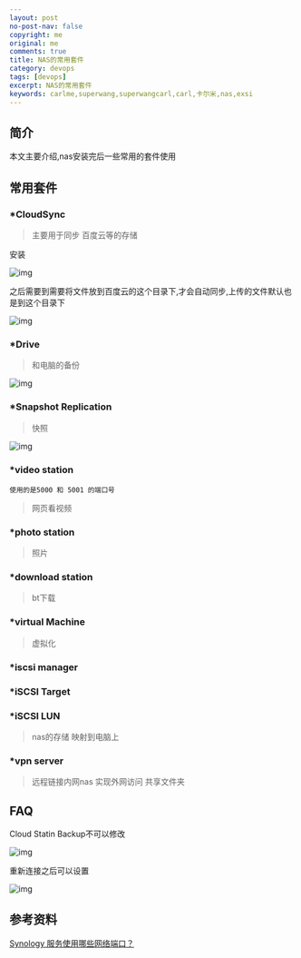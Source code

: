 ```yaml
---
layout: post
no-post-nav: false 
copyright: me
original: me
comments: true
title: NAS的常用套件
category: devops
tags: [devops]
excerpt: NAS的常用套件
keywords: carlme,superwang,superwangcarl,carl,卡尔米,nas,exsi
---
```


## 简介

本文主要介绍,nas安装完后一些常用的套件使用

## 常用套件

### *CloudSync

> 主要用于同步 百度云等的存储

安装

![img]({{site.cdn}}/assets/images/blog/2019/20190421191437.png)

之后需要到需要将文件放到百度云的这个目录下,才会自动同步,上传的文件默认也是到这个目录下

![img]({{site.cdn}}/assets/images/blog/2019/20190424113011.png)

### *Drive

> 和电脑的备份

![img]({{site.cdn}}/assets/images/blog/2019/20190421203313.png)

### *Snapshot Replication

> 快照

![img]({{site.cdn}}/assets/images/blog/2019/20190421205320.png)

### *video station

`使用的是5000 和 5001 的端口号`

> 网页看视频

### *photo station

> 照片

### *download station

> bt下载

### *virtual Machine

> 虚拟化

### *iscsi manager

### *iSCSI Target

### *iSCSI LUN

> nas的存储 映射到电脑上

### *vpn server

> 远程链接内网nas 实现外网访问 共享文件夹

## FAQ

Cloud Statin Backup不可以修改

![img]({{site.cdn}}/assets/images/blog/2019/20190422231640.png)

重新连接之后可以设置

![img]({{site.cdn}}/assets/images/blog/2019/20190422231830.png)

## 参考资料

[Synology 服务使用哪些网络端口？](https://o.hiue.cn/41.html)
